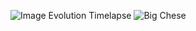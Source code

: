 ![Image Evolution Timelapse](https://github.com/user-attachments/assets/e33fda2b-8db0-4df5-9785-948454bea0b7)          ![Big Chese](https://github.com/user-attachments/assets/2f9df260-d901-43d5-a826-8ebbd9627b18)
